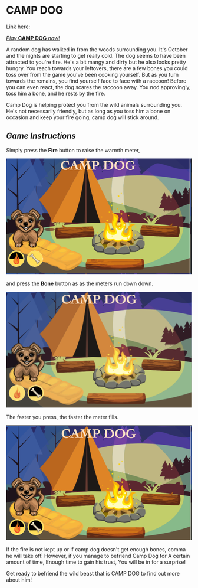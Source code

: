 # **CAMP DOG**
 Link here:

 [_Play_ **CAMP DOG** _now_!](https://camp-dog-app.netlify.app/)

A random dog has walked in from the woods surrounding you. It's October and the nights are starting to get really cold. The dog seems to have been attracted to you're fire.  He's a bit mangy and dirty but he also looks pretty hungry. You reach towards your leftovers, there are a few bones you could toss over from the game you've been cooking yourself. But as you turn towards the remains, you find yourself face to face with a raccoon! Before you can even react, the dog scares the raccoon away. You nod approvingly, toss him a bone, and he rests by the fire.

 Camp Dog is helping protect you from the wild animals surrounding you. He's not necessarily friendly, but as long as you toss him a bone on occasion and keep your fire going, camp dog will stick around. 
 
## _Game Instructions_

Simply press the **Fire** button to raise the warmth meter, 

![Screenshot One](images/fire-down-screenshot.png)

and press the **Bone** button as as the meters run down down. 

![Screenshot Two](images/bone-down-screen-shot.png)

The faster you press, the faster the meter fills.

![Screenshot Three](images/meters-down-screenshot.png)

 If the fire is not kept up or if camp dog doesn't get enough bones, comma he will take off. However, if you manage to befriend Camp Dog for  A certain amount of time, Enough time to gain his trust, You will be in for a surprise!

 Get ready to befriend the wild beast that is CAMP DOG to find out more about him!
 
